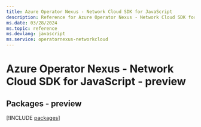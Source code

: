 ```yaml
---
title: Azure Operator Nexus - Network Cloud SDK for JavaScript
description: Reference for Azure Operator Nexus - Network Cloud SDK for JavaScript
ms.date: 03/28/2024
ms.topic: reference
ms.devlang: javascript
ms.service: operatornexus-networkcloud
---
```

# Azure Operator Nexus - Network Cloud SDK for JavaScript - preview
## Packages - preview
[!INCLUDE [packages](operator-nexus---network-cloud-index.md)]